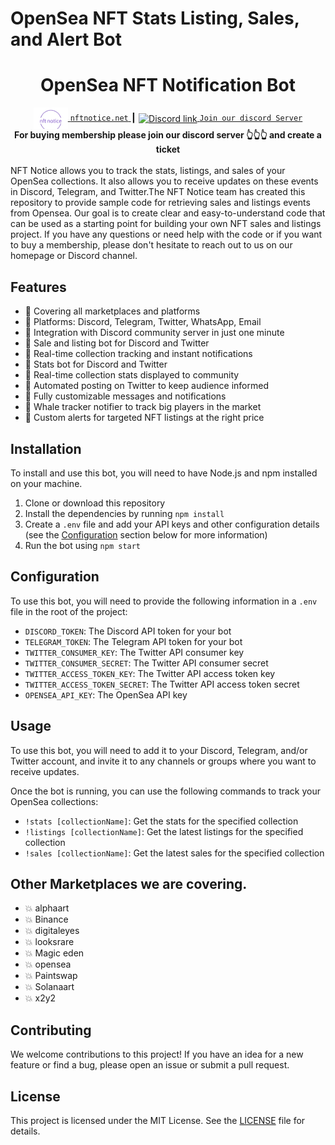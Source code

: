# OpenSea NFT Stats Listing, Sales, and Alert Bot

<h1 align="center">OpenSea NFT Notification Bot</h1>
<div align="center">

<a href="http://www.nftnotice.net/">
  <img align="center" alt="nftwzrd" width="55px" src="https://raw.githubusercontent.com/nftnoticee/opensea-nft-stats-listing-sales-and-alert-bot-for-discord-telegram-twitter/35e990ebacd2ffb5adc4469773c0531645d799b1/logo-no-background.svg" />
	<code>nftnotice.net</code>
</a>
	<span> ┃ </span>
	
  <a href="https://discord.gg/5zMQCsuhEJ" style="margin-top: 12px;">
  <img  align="center" alt="Discord link" width="30px" src="https://raw.githubusercontent.com/peterthehan/peterthehan/master/assets/discord.svg" />
	  <code>Join our discord Server</code>
</a>
<br />

</div>
	
<div align="center">
  <strong>For buying membership please join our discord server 👆👆👆 and create a ticket </strong>
</div>
<br />

</div>
NFT Notice allows you to track the stats, listings, and sales of your OpenSea collections. It also allows you to receive updates on these events in Discord, Telegram, and Twitter.The NFT Notice team has created this repository to provide sample code for retrieving sales and listings events from Opensea. Our goal is to create clear and easy-to-understand code that can be used as a starting point for building your own NFT sales and listings project. If you have any questions or need help with the code or if you want to buy a membership, please don't hesitate to reach out to us on our homepage or Discord channel.



## Features

- 🎉 Covering all marketplaces and platforms
- 🎉 Platforms: Discord, Telegram, Twitter, WhatsApp, Email
- 🎉 Integration with Discord community server in just one minute
- 🎉 Sale and listing bot for Discord and Twitter
- 🎉 Real-time collection tracking and instant notifications
- 🎉 Stats bot for Discord and Twitter
- 🎉 Real-time collection stats displayed to community
- 🎉 Automated posting on Twitter to keep audience informed
- 🎉 Fully customizable messages and notifications
- 🎉 Whale tracker notifier to track big players in the market
- 🎉 Custom alerts for targeted NFT listings at the right price

## Installation

To install and use this bot, you will need to have Node.js and npm installed on your machine.

1. Clone or download this repository
2. Install the dependencies by running `npm install`
3. Create a `.env` file and add your API keys and other configuration details (see the [Configuration](#Configuration) section below for more information)
4. Run the bot using `npm start`

## Configuration

To use this bot, you will need to provide the following information in a `.env` file in the root of the project:

- `DISCORD_TOKEN`: The Discord API token for your bot
- `TELEGRAM_TOKEN`: The Telegram API token for your bot
- `TWITTER_CONSUMER_KEY`: The Twitter API consumer key
- `TWITTER_CONSUMER_SECRET`: The Twitter API consumer secret
- `TWITTER_ACCESS_TOKEN_KEY`: The Twitter API access token key
- `TWITTER_ACCESS_TOKEN_SECRET`: The Twitter API access token secret
- `OPENSEA_API_KEY`: The OpenSea API key

## Usage

To use this bot, you will need to add it to your Discord, Telegram, and/or Twitter account, and invite it to any channels or groups where you want to receive updates.

Once the bot is running, you can use the following commands to track your OpenSea collections:

- `!stats [collectionName]`: Get the stats for the specified collection
- `!listings [collectionName]`: Get the latest listings for the specified collection
- `!sales [collectionName]`: Get the latest sales for the specified collection

## Other Marketplaces we are covering.

- 💥 alphaart
- 💥 Binance
- 💥 digitaleyes
- 💥 looksrare
- 💥 Magic eden
- 💥 opensea
- 💥 Paintswap
- 💥 Solanaart
- 💥 x2y2

## Contributing

We welcome contributions to this project! If you have an idea for a new feature or find a bug, please open an issue or submit a pull request.

## License

This project is licensed under the MIT License. See the [LICENSE](LICENSE) file for details.
